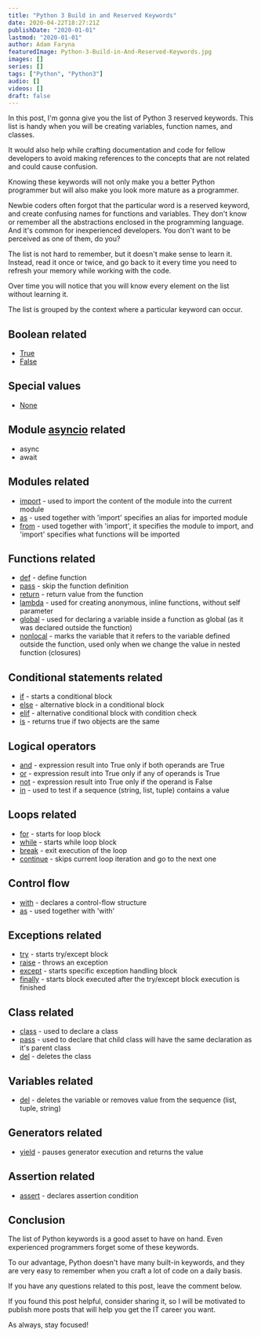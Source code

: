 ```yaml
---
title: "Python 3 Build in and Reserved Keywords"
date: 2020-04-22T18:27:21Z
publishDate: "2020-01-01"
lastmod: "2020-01-01"
author: Adam Faryna
featuredImage: Python-3-Build-in-And-Reserved-Keywords.jpg
images: []
series: []
tags: ["Python", "Python3"]
audio: []
videos: []
draft: false
---
```


In this post, I'm gonna give you the list of Python 3 reserved keywords. This list is handy when you will be creating variables, function names, and classes.

It would also help while crafting documentation and code for fellow developers to avoid making references to the concepts that are not related and could cause confusion.

Knowing these keywords will not only make you a better Python programmer but will also make you look more mature as a programmer.

Newbie coders often forgot that the particular word is a reserved keyword, and create confusing names for functions and variables. They don't know or remember all the abstractions enclosed in the programming language. And it's common for inexperienced developers. You don't want to be perceived as one of them, do you?

The list is not hard to remember, but it doesn't make sense to learn it. Instead, read it once or twice, and go back to it every time you need to refresh your memory while working with the code.

Over time you will notice that you will know every element on the list without learning it.

The list is grouped by the context where a particular keyword can occur.

## Boolean related

- [True](https://docs.python.org/3/library/constants.html?highlight=false#True)
- [False](https://docs.python.org/3/library/constants.html?highlight=false#False)

## Special values

- [None](https://docs.python.org/3/library/constants.html?highlight=none#None)

## Module [asyncio](https://docs.python.org/3/library/asyncio.html) related

- async
- await

## Modules related

- [import](https://docs.python.org/3/library/2to3.html?highlight=import#2to3fixer-import) - used to import the content of the module into the current module
- [as](https://docs.python.org/3/reference/import.html?highlight=import#submodules) - used together with 'import' specifies an alias for imported module
- [from](https://docs.python.org/3/reference/import.html?highlight=import#submodules) - used together with 'import', it specifies the module to import, and 'import' specifies what functions will be imported

## Functions related

- [def](https://docs.python.org/3/reference/compound_stmts.html#function-definitions) - define function
- [pass](https://docs.python.org/3/reference/simple_stmts.html#the-pass-statement) - skip the function definition
- [return](https://docs.python.org/3/reference/simple_stmts.html#the-return-statement) - return value from the function
- [lambda](https://docs.python.org/3/reference/compound_stmts.html#index-24) - used for creating anonymous, inline functions, without self parameter
- [global](https://docs.python.org/3/reference/simple_stmts.html#index-22) - used for declaring a variable inside a function as global (as it was declared outside the function)
- [nonlocal](https://docs.python.org/3/reference/simple_stmts.html#index-44) - marks the variable that it refers to the variable defined outside the function, used only when we change the value in nested function (closures)

## Conditional statements related

- [if](https://docs.python.org/3/reference/compound_stmts.html#if) - starts a conditional block
- [else](https://docs.python.org/3/reference/compound_stmts.html#else) - alternative block in a conditional block
- [elif](https://docs.python.org/3/reference/compound_stmts.html#the-if-statement) - alternative conditional block with condition check
- [is](https://docs.python.org/3/reference/expressions.html#is) - returns true if two objects are the same

## Logical operators

- [and](https://docs.python.org/3/reference/expressions.html#and) - expression result into True only if both operands are True
- [or](https://docs.python.org/3/reference/expressions.html#and) - expression result into True only if any of operands is True
- [not](https://docs.python.org/3/reference/expressions.html#and) - expression result into True only if the operand is False
- [in](https://docs.python.org/3/reference/expressions.html#in) - used to test if a sequence (string, list, tuple) contains a value

## Loops related

- [for](https://docs.python.org/3/reference/compound_stmts.html#for) - starts for loop block
- [while](https://docs.python.org/3/reference/compound_stmts.html#while) - starts while loop block
- [break](https://docs.python.org/3/reference/simple_stmts.html#break) - exit execution of the loop
- [continue](https://docs.python.org/3/reference/simple_stmts.html#the-continue-statement) - skips current loop iteration and go to the next one

## Control flow

- [with](https://docs.python.org/3/reference/compound_stmts.html#with) - declares a control-flow structure
- [as](https://docs.python.org/3/reference/compound_stmts.html#with) - used together with 'with'

## Exceptions related

- [try](https://docs.python.org/3/reference/compound_stmts.html#try) - starts try/except block
- [raise](https://docs.python.org/3/reference/simple_stmts.html#raise) - throws an exception
- [except](https://docs.python.org/3/reference/compound_stmts.html#except) - starts specific exception handling block
- [finally](https://docs.python.org/3/reference/compound_stmts.html#finally) - starts block executed after the try/except block execution is finished

## Class related

- [class](https://docs.python.org/3/glossary.html#term-class) - used to declare a class
- [pass](https://docs.python.org/3/reference/simple_stmts.html#index-20) - used to declare that child class will have the same declaration as it's parent class
- [del](https://docs.python.org/3/reference/simple_stmts.html#del) - deletes the class

## Variables related

- [del](https://docs.python.org/3/reference/simple_stmts.html#del) - deletes the variable or removes value from the sequence (list, tuple, string)

## Generators related

- [yield](https://docs.python.org/3/reference/expressions.html#index-22) - pauses generator execution and returns the value

## Assertion related

- [assert](https://docs.python.org/3/reference/simple_stmts.html#assert) - declares assertion condition

## Conclusion

The list of Python keywords is a good asset to have on hand. Even experienced programmers forget some of these keywords.

To our advantage, Python doesn't have many built-in keywords, and they are very easy to remember when you craft a lot of code on a daily basis.

If you have any questions related to this post, leave the comment below.

If you found this post helpful, consider sharing it, so I will be motivated to publish more posts that will help you get the IT career you want.

As always, stay focused!
